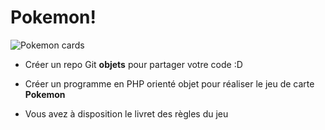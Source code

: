 # Pokemon!

![Pokemon cards](http://www.insert-coin.fr/wp-content/uploads/2013/10/XY0_FR_3.jpg)


* Créer un repo Git **objets** pour partager votre code :D 

* Créer un programme en PHP orienté objet pour réaliser le jeu de carte **Pokemon**

* Vous avez à disposition le livret des règles du jeu
